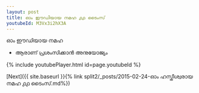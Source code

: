 ```yaml
---
layout: post
title: ഓം ഈഡിയായ നമഹ ൧൧ ടൈംസ്
youtubeId: M3Vx3i2hX3A
---
```

 
 
 ഓം ഈഡിയായ നമഹ 
 
 -  ആരാണ് പ്രശംസിക്കാൻ അനുയോജ്യം 
 
  
 
  
 
 
 
 
 
 


{% include youtubePlayer.html id=page.youtubeId %}
 
[Next]({{ site.baseurl }}{% link  split2/_posts/2015-02-24-ഓം ഹസ്തീശ്വരായ നമഹ ൧൧ ടൈംസ്.md%})
 
